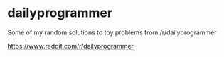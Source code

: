 # dailyprogrammer

Some of my random solutions to toy problems from /r/dailyprogrammer

https://www.reddit.com/r/dailyprogrammer
